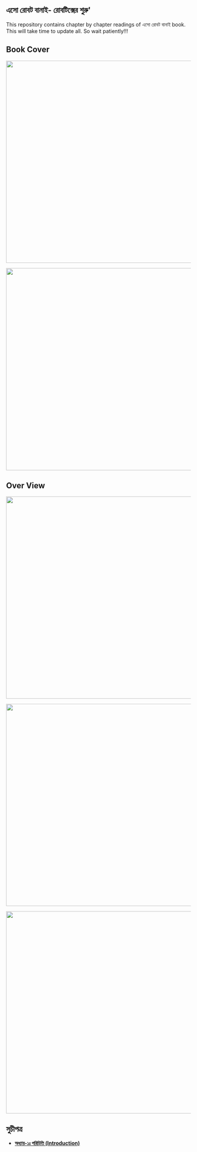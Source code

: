 ## এসো রোবট বানাই- রোবটিক্সের শুরু'
This repository contains chapter by chapter readings of এসো রোবট বানাই book. This will take time to update all. So wait patiently!!!


## Book Cover

<p align="center">
  <img width="5000" height="550" src="https://github.com/NeloyNSU/Esho-Robot-Banai/blob/master/Images/ESO-ROBOT-BANAI-m-Cover-08_Page_01.jpg">
</p>

<p align="center">
  <img width="5000" height="550" src="https://github.com/NeloyNSU/Esho-Robot-Banai/blob/master/Images/ESO-ROBOT-BANAI-m-Cover-08_Page_10.jpg">
</p>

## Over View
<p align="center">
  <img width="3000" height="550" src="https://github.com/NeloyNSU/Esho-Robot-Banai/blob/master/Images/ESO-ROBOT-BANAI-m-Cover-08_Page_03.jpg">
</p>

<p align="center">
  <img width="3000" height="550" src="https://github.com/NeloyNSU/Esho-Robot-Banai/blob/master/Images/ESO-ROBOT-BANAI-m-Cover-08_Page_04.jpg">
</p>

<p align="center">
  <img width="3000" height="550" src="https://github.com/NeloyNSU/Esho-Robot-Banai/blob/master/Images/ESO-ROBOT-BANAI-m-Cover-08_Page_07.jpg">
</p>

## সুচীপত্র 

- **[অধ্যায়-১ঃ পরিচিতি (Introduction)](https://github.com/NeloyNSU/Esho-Robot-Banai/blob/master/Chapter%201/Ch_1.md)**
